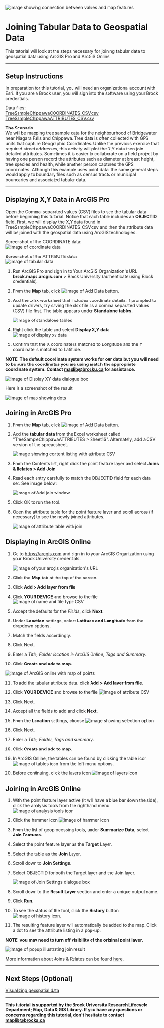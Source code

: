![image showing connection between values and map features](https://user-images.githubusercontent.com/45638590/228618024-2f77ded9-2227-4edf-a1d8-dcb041b2d6ba.png)

# Joining Tabular Data to Geospatial Data
This tutorial will look at the steps necessary for joining tabular data to geospatial data using ArcGIS Pro and ArcGIS Online.

----

## Setup Instructions
In preparation for this tutorial, you will need an organizational account with Esri. If you are a Brock user, you will sign into the software using your Brock credentials.

Data files:  
[TreeSampleChippawaCOORDINATES_CSV.csv](TreeSampleChippawaCOORDINATES_CSV.csv)    
[TreeSampleChippawaATTRIBUTES_CSV.csv](TreeSampleChippawaATTRIBUTES_CSV.csv)  

**The Scenario**  
We will be mapping tree sample data for the neighbourhood of Bridgewater near Niagara Falls and Chippawa. Tree data is often collected with GPS units that capture Geographic Coordinates. Unlike the previous exercise that required street addresses, this activity will plot the X,Y data then join detailed attributes. Sometimes it is easier to collaborate on a field project by having one person record the attributes such as diameter at breast height, tree species and health, while another person captures the GPS coordinates. Although this example uses point data, the same general steps would apply to boundary files such as census tracts or municipal boundaries and associated tabular data.


----

## Displaying X,Y Data in ArcGIS Pro  

Open the Comma-separated values (CSV) files to see the tabular data before beginning this tutorial. Notice that each table includes an **OBJECTID** field. First, we will display the X,Y data found in TreeSampleChippawaCOORDINATES_CSV.csv and then the attribute data will be joined with the geospatial data using ArcGIS technologies.

Screenshot of the COORDINATE data:  
  ![image of coordinate data](https://user-images.githubusercontent.com/45638590/228039559-18895ed2-14fd-47e2-b9d9-0b8a4676e4fe.png)  

Screenshot of the ATTRIBUTE data:  
  ![image of tabular data](https://user-images.githubusercontent.com/45638590/228039769-3812e7da-155e-4340-a88a-d9e786392436.png)   

1. Run ArcGIS Pro and sign in to Your ArcGIS Organization's URL **brock.maps.arcgis.com** > Brock University (authenticate using Brock credentials).    
2. From the **Map** tab, click ![image of Add Data button](https://user-images.githubusercontent.com/45638590/228562697-56d115fa-a1ec-4ea1-8c21-76374c9f84f2.png).
3. Add the .xlsx worksheet that includes coordinate details. If prompted to update drivers, try saving the xlsx file as a comma separated values (CSV) file first. The table appears under **Standalone tables**.  
  
   ![image of standalone tables](https://user-images.githubusercontent.com/45638590/231500314-33fd32b5-ed95-4a95-b4ce-822978d78f24.png)

4. Right click the table and select **Display X,Y data**  ![image of display xy data](https://user-images.githubusercontent.com/45638590/228290643-a6387503-9083-4bdd-98e1-fc8bb5fb5892.png)
5. Confirm that the X coordinate is matched to Longitude and the Y coordinate is matched to Latitude.  

**NOTE: The default coordinate system works for our data but you will need to be sure the coordinates you are using match the appropriate coordinate system. Contact [maplib@brocku.ca](mailto:maplib@brocku.ca) for assistance.**  

  ![image of Display XY data dialogue box](https://user-images.githubusercontent.com/45638590/231500864-0bcfec1c-5e82-4f85-8f12-dd87d86bcf85.png)

Here is a screenshot of the result:  

  ![image of map showing dots](https://user-images.githubusercontent.com/45638590/231501229-17efdc1e-ab40-4d64-96f7-cd92a16703b2.png)

  
## Joining in ArcGIS Pro

1. From the **Map** tab, click ![image of Add Data button](https://user-images.githubusercontent.com/45638590/228563080-aa5cc71a-5151-457a-b147-1b2b926e697a.png). 
2. Add the **tabular data** from the Excel worksheet called "TreeSampleChippawaATTRIBUTES > Sheet1$". Alternately, add a CSV version of the spreadsheet.
   
   ![image showing content listing with attribute CSV](https://user-images.githubusercontent.com/45638590/231501745-df653014-f914-4d3f-ab46-17d8d40369bf.png)

   
3. From the Contents list, right click the point feature layer and select **Joins & Relates > Add Join**  
4. Read each entry carefully to match the OBJECTID field for each data set. See image below:  
   
   ![image of Add join window](https://user-images.githubusercontent.com/45638590/231502658-864c8376-a3e1-4d27-a7f6-fb27e8fbc4fc.png)
   
5. Click OK to run the tool.  
6. Open the attribute table for the point feature layer and scroll across (if necessary) to see the newly joined attributes.  
   
   ![image of attribute table with join](https://user-images.githubusercontent.com/45638590/231503043-2a719fc9-49fe-4011-8ac4-5b578beca3a9.png)


## Displaying in ArcGIS Online  

1. Go to https://arcgis.com and sign in to your ArcGIS Organization using your Brock University credentials.  
   
   ![image of your arcgis organization's URL](https://user-images.githubusercontent.com/45638590/228044683-49c2251a-2630-4b20-9f32-de4082156383.png)  
   
2. Click the **Map** tab at the top of the screen.  
3. Click **Add > Add layer from file**  
4. Click **YOUR DEVICE** and browse to the file ![image of name and file type CSV](https://user-images.githubusercontent.com/45638590/231506073-59fbc519-f26a-49c6-bf95-b5778ef52733.png) 
   
5. Accept the defaults for the *Fields*, click **Next**.  
6. Under **Location** settings, select **Latitude and Longitude** from the dropdown options.  
7. Match the fields accordingly.  
8. Click Next.  
9. Enter a *Title, Folder location in ArcGIS Online, Tags and Summary*.  
10. Click **Create and add to map**.  
   
   ![image of ArcGIS online with map of points](https://user-images.githubusercontent.com/45638590/231505793-e2f54694-62ca-40e3-9df3-ac65348eb808.png)  
   
11. To add the tabular attribute data, click **Add > Add layer from file**.  
12. Click **YOUR DEVICE** and browse to the file ![image of attribute CSV](https://user-images.githubusercontent.com/45638590/231506710-b816e52d-c66e-41e3-93bb-a2d6cefc9ce6.png)

14. Click Next.
15. Accept all the fields to add and click **Next**.
16. From the **Location** settings, choose ![image showing selection option](https://user-images.githubusercontent.com/45638590/228048791-4efbdc14-f218-4ad7-834b-eddd918af270.png)
17. Click Next.
18. Enter a *Title, Folder, Tags and summary*.  
19. Click **Create and add to map**. 
20. In ArcGIS Online, the tables can be found by clicking the table icon ![image of tables icon](https://user-images.githubusercontent.com/45638590/228049393-b11dcbcd-b5fb-4cfe-92a8-f6360c17cd93.png) from the left menu options.  
21. Before continuing, click the layers icon ![image of layers icon](https://user-images.githubusercontent.com/45638590/228049947-7c305f23-e993-47ec-966a-4ec466e95e22.png)
 


## Joining in ArcGIS Online

1. With the point feature layer active (it will have a blue bar down the side), click the analysis tools from the righthand menu ![image of analysis tools icon](https://user-images.githubusercontent.com/45638590/228050174-f94a9178-95ad-4448-b75d-3d7a581f0d67.png)
2. Click the hammer icon ![image of hammer icon](https://user-images.githubusercontent.com/45638590/228323895-9741b872-54ea-4811-be1e-8509f6ef9c32.png)
3. From the list of geoprocessing tools, under **Summarize Data**, select **Join Features**. 
4. Select the point feature layer as the **Target** Layer.  
5. Select the table as the **Join** Layer.
6. Scroll down to **Join Settings**.
7. Select OBJECTID for both the Target layer and the Join layer.
   
   ![image of Join Settings dialogue box](https://user-images.githubusercontent.com/45638590/228324823-14643566-2a2d-4c8d-a913-7115d0485a08.png)
   
8. Scroll down to the **Result Layer** section and enter a unique output name. 
   
9. Click **Run**.
10. To see the status of the tool, click the **History** button ![image of history icon](https://user-images.githubusercontent.com/45638590/228325510-58538221-a5aa-4f75-b8b9-a5c987de4992.png).  
11. The resulting feature layer will automatically be added to the map. Click a dot to see the attribute listing in a pop-up. 

**NOTE: you may need to turn off visibility of the original point layer.**

![image of popup illustrating join result](https://user-images.githubusercontent.com/45638590/231508546-a0f0fce9-1d5d-40f6-bb0c-6fbb075e6f04.png)

More information about Joins & Relates can be found [here](https://pro.arcgis.com/en/pro-app/latest/help/data/tables/joins-and-relates.htm).  

----

## Next Steps (Optional)
[Visualizing geospatial data](https://brockdsl.github.io/ArcGIS_Visualization/)

----

**This tutorial is supported by the Brock University Research Lifecycle Department; Map, Data & GIS Library.  If you have any questions or concerns regarding this tutorial, don't hesitate to contact [maplib@brocku.ca](mailto:maplib@brocku.ca)**
